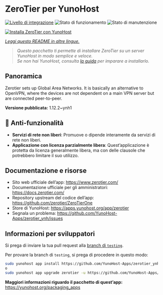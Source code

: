 <!--
N.B.: Questo README è stato automaticamente generato da <https://github.com/YunoHost/apps/tree/master/tools/readme_generator>
NON DEVE essere modificato manualmente.
-->

# ZeroTier per YunoHost

[![Livello di integrazione](https://dash.yunohost.org/integration/zerotier.svg)](https://dash.yunohost.org/appci/app/zerotier) ![Stato di funzionamento](https://ci-apps.yunohost.org/ci/badges/zerotier.status.svg) ![Stato di manutenzione](https://ci-apps.yunohost.org/ci/badges/zerotier.maintain.svg)

[![Installa ZeroTier con YunoHost](https://install-app.yunohost.org/install-with-yunohost.svg)](https://install-app.yunohost.org/?app=zerotier)

*[Leggi questo README in altre lingue.](./ALL_README.md)*

> *Questo pacchetto ti permette di installare ZeroTier su un server YunoHost in modo semplice e veloce.*  
> *Se non hai YunoHost, consulta [la guida](https://yunohost.org/install) per imparare a installarlo.*

## Panoramica

Zerotier sets up Global Area Networks.
It is basically an alternative to OpenVPN, where the devices are not dependent on a main VPN server but are connected peer-to-peer.


**Versione pubblicata:** 1.12.2~ynh1
## :red_circle: Anti-funzionalità

- **Servizi di rete non liberi**: Promuove o dipende interamente da servizi di rete non liberi.
- **Applicazione con licenza parzialmente libera**: Quest’applicazione è protetta da licenza generalmente libera, ma con delle clausole che potrebbero limitare il suo utilizzo.

## Documentazione e risorse

- Sito web ufficiale dell’app: <https://www.zerotier.com/>
- Documentazione ufficiale per gli amministratori: <https://docs.zerotier.com/>
- Repository upstream del codice dell’app: <https://github.com/zerotier/ZeroTierOne>
- Store di YunoHost: <https://apps.yunohost.org/app/zerotier>
- Segnala un problema: <https://github.com/YunoHost-Apps/zerotier_ynh/issues>

## Informazioni per sviluppatori

Si prega di inviare la tua pull request alla [branch di `testing`](https://github.com/YunoHost-Apps/zerotier_ynh/tree/testing).

Per provare la branch di `testing`, si prega di procedere in questo modo:

```bash
sudo yunohost app install https://github.com/YunoHost-Apps/zerotier_ynh/tree/testing --debug
o
sudo yunohost app upgrade zerotier -u https://github.com/YunoHost-Apps/zerotier_ynh/tree/testing --debug
```

**Maggiori informazioni riguardo il pacchetto di quest’app:** <https://yunohost.org/packaging_apps>
